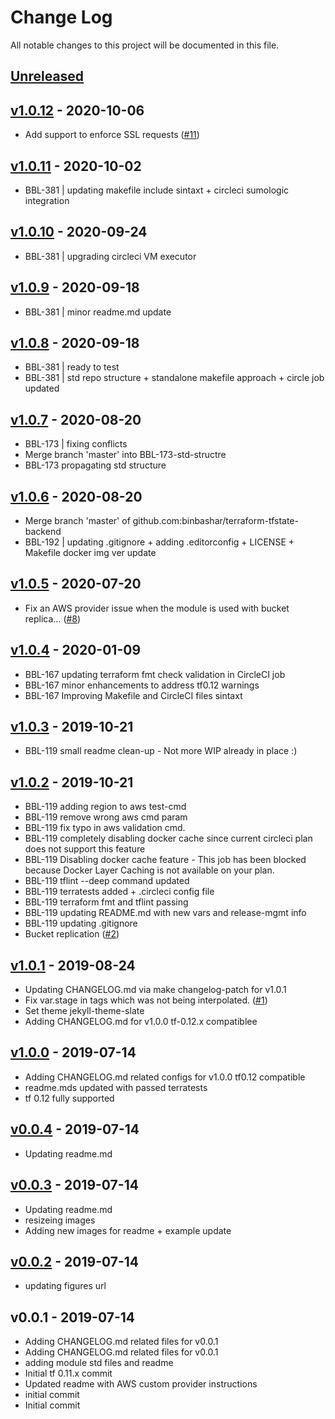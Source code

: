 # Change Log

All notable changes to this project will be documented in this file.

<a name="unreleased"></a>
## [Unreleased]



<a name="v1.0.12"></a>
## [v1.0.12] - 2020-10-06

- Add support to enforce SSL requests ([#11](https://github.com/binbashar/terraform-tfstate-backend/issues/11))


<a name="v1.0.11"></a>
## [v1.0.11] - 2020-10-02

- BBL-381 | updating makefile include sintaxt + circleci sumologic integration


<a name="v1.0.10"></a>
## [v1.0.10] - 2020-09-24

- BBL-381 | upgrading circleci VM executor


<a name="v1.0.9"></a>
## [v1.0.9] - 2020-09-18

- BBL-381 | minor readme.md update


<a name="v1.0.8"></a>
## [v1.0.8] - 2020-09-18

- BBL-381 | ready to test
- BBL-381 | std repo structure + standalone makefile approach + circle job updated


<a name="v1.0.7"></a>
## [v1.0.7] - 2020-08-20

- BBL-173 | fixing conflicts
- Merge branch 'master' into BBL-173-std-structre
- BBL-173 propagating std structure


<a name="v1.0.6"></a>
## [v1.0.6] - 2020-08-20

- Merge branch 'master' of github.com:binbashar/terraform-tfstate-backend
- BBL-192 | updating .gitignore + adding .editorconfig + LICENSE + Makefile docker img ver update


<a name="v1.0.5"></a>
## [v1.0.5] - 2020-07-20

- Fix an AWS provider issue when the module is used with bucket replica… ([#8](https://github.com/binbashar/terraform-tfstate-backend/issues/8))


<a name="v1.0.4"></a>
## [v1.0.4] - 2020-01-09

- BBL-167 updating terraform fmt check validation in CircleCI job
- BBL-167 minor enhancements to address tf0.12 warnings
- BBL-167 Improving Makefile and CircleCI files sintaxt


<a name="v1.0.3"></a>
## [v1.0.3] - 2019-10-21

- BBL-119 small readme clean-up - Not more WIP already in place :)


<a name="v1.0.2"></a>
## [v1.0.2] - 2019-10-21

- BBL-119 adding region to aws test-cmd
- BBL-119 remove wrong aws cmd param
- BBL-119 fix typo in aws validation cmd.
- BBL-119 completely disabling docker cache since current circleci plan does not support this feature
- BBL-119 Disabling docker cache feature - This job has been blocked because Docker Layer Caching is not available on your plan.
- BBL-119 tflint --deep command updated
- BBL-119 terratests added + .circleci config file
- BBL-119 terraform fmt and tflint passing
- BBL-119 updating README.md with new vars and release-mgmt info
- BBL-119 updating .gitignore
- Bucket replication ([#2](https://github.com/binbashar/terraform-tfstate-backend/issues/2))


<a name="v1.0.1"></a>
## [v1.0.1] - 2019-08-24

- Updating CHANGELOG.md via make changelog-patch for v1.0.1
- Fix var.stage in tags which was not being interpolated. ([#1](https://github.com/binbashar/terraform-tfstate-backend/issues/1))
- Set theme jekyll-theme-slate
- Adding CHANGELOG.md for v1.0.0 tf-0.12.x compatiblee


<a name="v1.0.0"></a>
## [v1.0.0] - 2019-07-14

- Adding CHANGELOG.md related configs for v1.0.0 tf0.12 compatible
- readme.mds updated with passed terratests
- tf 0.12 fully supported


<a name="v0.0.4"></a>
## [v0.0.4] - 2019-07-14

- Updating readme.md


<a name="v0.0.3"></a>
## [v0.0.3] - 2019-07-14

- Updating readme.md
- resizeing images
- Adding new images for readme + example update


<a name="v0.0.2"></a>
## [v0.0.2] - 2019-07-14

- updating figures url


<a name="v0.0.1"></a>
## v0.0.1 - 2019-07-14

- Adding CHANGELOG.md related files for v0.0.1
- Adding CHANGELOG.md related files for v0.0.1
- adding module std files and readme
- Initial tf 0.11.x commit
- Updated readme with AWS custom provider instructions
- initial commit
- Initial commit


[Unreleased]: https://github.com/binbashar/terraform-tfstate-backend/compare/v1.0.12...HEAD
[v1.0.12]: https://github.com/binbashar/terraform-tfstate-backend/compare/v1.0.11...v1.0.12
[v1.0.11]: https://github.com/binbashar/terraform-tfstate-backend/compare/v1.0.10...v1.0.11
[v1.0.10]: https://github.com/binbashar/terraform-tfstate-backend/compare/v1.0.9...v1.0.10
[v1.0.9]: https://github.com/binbashar/terraform-tfstate-backend/compare/v1.0.8...v1.0.9
[v1.0.8]: https://github.com/binbashar/terraform-tfstate-backend/compare/v1.0.7...v1.0.8
[v1.0.7]: https://github.com/binbashar/terraform-tfstate-backend/compare/v1.0.6...v1.0.7
[v1.0.6]: https://github.com/binbashar/terraform-tfstate-backend/compare/v1.0.5...v1.0.6
[v1.0.5]: https://github.com/binbashar/terraform-tfstate-backend/compare/v1.0.4...v1.0.5
[v1.0.4]: https://github.com/binbashar/terraform-tfstate-backend/compare/v1.0.3...v1.0.4
[v1.0.3]: https://github.com/binbashar/terraform-tfstate-backend/compare/v1.0.2...v1.0.3
[v1.0.2]: https://github.com/binbashar/terraform-tfstate-backend/compare/v1.0.1...v1.0.2
[v1.0.1]: https://github.com/binbashar/terraform-tfstate-backend/compare/v1.0.0...v1.0.1
[v1.0.0]: https://github.com/binbashar/terraform-tfstate-backend/compare/v0.0.4...v1.0.0
[v0.0.4]: https://github.com/binbashar/terraform-tfstate-backend/compare/v0.0.3...v0.0.4
[v0.0.3]: https://github.com/binbashar/terraform-tfstate-backend/compare/v0.0.2...v0.0.3
[v0.0.2]: https://github.com/binbashar/terraform-tfstate-backend/compare/v0.0.1...v0.0.2
